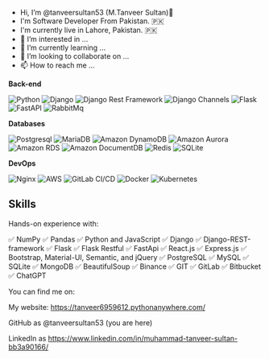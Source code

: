 - Hi, I’m @tanveersultan53 (M.Tanveer Sultan)👋 
- I'm Software Developer From Pakistan. 🇵🇰
- I'm currently live in Lahore, Pakistan. 🇵🇰
- 👀 I’m interested in ...
- 🌱 I’m currently learning ...
- 💞️ I’m looking to collaborate on ...
- 📫 How to reach me ...


**Back-end**

![Python](https://img.shields.io/badge/-Python-black?style=flat-square&logo=Python)
![Django](https://img.shields.io/badge/-Django-0aad48?style=flat-square&logo=Django)
![Django Rest Framework](https://img.shields.io/badge/DRF-red?style=flat-square&logo=Django)
![Django Channels](https://img.shields.io/badge/-Django_Channels-46a2f1?style=flat-square&logo=Django)
![Flask](https://img.shields.io/badge/-Flask-%2300C7B7?style=flat-square&logo=Flask)
![FastAPI](https://img.shields.io/badge/-FastAPI-%2300C7B7?style=flat-square&logo=FastAPI)
![RabbitMq](https://img.shields.io/badge/-RabbitMq-%FF664?style=flat-square&logo=RabbitMq)




**Databases**

![Postgresql](https://img.shields.io/badge/-Postgresql-%232c3e50?style=flat-square&logo=Postgresql)
![MariaDB](https://img.shields.io/badge/-MariaDB-blue?style=flat-square&logo=MariaDB)
![Amazon DynamoDB](https://img.shields.io/badge/-Amazon%20DynamoDB-4053A9?style=flat-square&logo=Amazon%20DynamoDB)
![Amazon Aurora](https://img.shields.io/badge/-Amazon%20Aurora-Color?style=flat-square&logo=Amazon%20Aurora)
![Amazon RDS](https://img.shields.io/badge/-Amazon%20RDS-232F3E?style=flat-square&logo=Amazon%20RDS)
![Amazon DocumentDB](https://img.shields.io/badge/-Amazon%20DocumentDB-0096D6?style=flat-square&logo=Amazon%20DocumentDB)
![Redis](https://img.shields.io/badge/-Redis-FCA121?style=flat-square&logo=Redis)
![SQLite](https://img.shields.io/badge/-Sqlite-%232c3e50?style=flat-square&logo=Sqlite)

**DevOps**

![Nginx](https://img.shields.io/badge/-Nginx-000000?style=flat-square&logo=Nginx)
![AWS](https://img.shields.io/badge/-AWS-FF9900?style=flat-square&logo=AWS)
![GitLab CI/CD](https://img.shields.io/badge/-GitLab%20CI%2FCD-%23FCA121?style=flat-square&logo=GitLab)
![Docker](https://img.shields.io/badge/-Docker-%230000FF?style=flat-square&logo=Docker)
![Kubernetes](https://img.shields.io/badge/-Kubernetes-White?style=flat-square&logo=kubernetes&logoColor=white)


## Skills

Hands-on experience with:

✅ NumPy ✅ Pandas ✅ Python and JavaScript ✅ Django ✅ Django-REST-framework ✅ Flask ✅ Flask Restful ✅ FastApi ✅ React.js ✅ Express.js ✅ Bootstrap, Material-UI, Semantic, and jQuery ✅ PostgreSQL ✅ MySQL ✅ SQLite ✅ MongoDB ✅ BeautifulSoup ✅ Binance ✅ GIT ✅ GitLab ✅ Bitbucket ✅ ChatGPT




You can find me on:

My website: https://tanveer6959612.pythonanywhere.com/

GitHub as @tanveersultan53 (you are here)

LinkedIn as https://www.linkedin.com/in/muhammad-tanveer-sultan-bb3a90166/

<!---
tanveersultan53/tanveersultan53 is a ✨ special ✨ repository because its `README.md` (this file) appears on your GitHub profile.
You can click the Preview link to take a look at your changes.
--->
